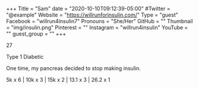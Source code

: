 +++
Title = "Sam"
date = "2020-10-10T09:12:39-05:00"
#Twitter = "@example"
Website = "https://willrunforinsulin.com/"
Type = "guest"
Facebook = "willrun4insulin7"
Pronouns = "She/Her"
GitHub = ""
Thumbnail = "img/insulin.png"
Pinterest = ""
Instagram = "willrun4insulin"
YouTube = ""
guest_group = ""
+++

27

Type 1 Diabetic

One time, my pancreas decided to stop making insulin.

5k x 6 | 10k x 3 | 15k x 2 | 13.1 x 3 | 26.2 x 1
